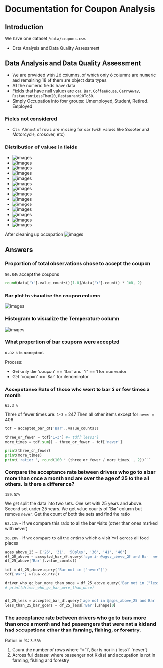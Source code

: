 # Documentation for Coupon Analysis

## Introduction

We have one dataset `/data/coupons.csv`.

- Data Analysis and Data Quality Assessment

## Data Analysis and Data Quality Assessment

- We are provided with 26 columns, of which only 8 columns are numeric and remaining 18 of them are object data types
- All the numeric fields have data
- Fields that have null values are `car`, `Bar`, `CoffeeHouse`, `CarryAway`, `RestaurantLessThan20`,
  `Restaurant20To50`.
- Simply Occupation into four groups: Umemployed, Student, Retired, Employed

### Fields not considered

- Car: Almost of rows are missing for car (with values like Scooter and Motorcycle, crosover, etc).

### Distribution of values in fields

- ![images](images/vcount_destination.jpg)
- ![images](images/vcount_pasanger.jpg)
- ![images](images/vcount_weather.jpg)
- ![images](images/vcount_time.jpg)
- ![images](images/vcount_coupon.jpg)
- ![images](images/vcount_expiration.jpg)
- ![images](images/vcount_gender.jpg)
- ![images](images/vcount_age.jpg)
- ![images](images/vcount_maritalStatus.jpg)
- ![images](images/vcount_education.jpg)
- ![images](images/vcount_occupation.jpg)
- ![images](images/vcount_income.jpg)
- ![images](images/vcount_car.jpg)
- ![images](images/utilization_across.jpg)

After cleaning up occupation
![images](images/occupation_modified.jpg)

## Answers

### Proportion of total observations chose to accept the coupon

`56.84%` accept the coupons

```python
round(data['Y'].value_counts()[1.0]/data['Y'].count() * 100, 2)
```

### Bar plot to visualize the coupon column

![images](images/5_coupon_wiz.jpg)

### Histogram to visualize the Temperature column

![images](images/6_temp_wiz.jpg)

### What proportion of bar coupons were accepted

`0.82 %` is accepted.

Process:

- Get only the 'coupon' == 'Bar' and 'Y' == 1 for numerator
- Get 'coupon' == 'Bar' for denominator

### Accepetance Rate of those who went to bar 3 or few times a month

`63.3 %`

Three of fewer times are: `1~3` = 247
Then all other items except for `never` = 406

````python
tdf = accepted_bar_df['Bar'].value_counts()

three_or_fewer = tdf['1~3'] #+ tdf['less1']
more_times = tdf.sum() - three_or_fewer - tdf['never']

print(three_or_fewer)
print(more_times)
print('ratio: ', round(100 * (three_or_fewer / more_times) , 2))```
````

### Compare the acceptance rate between drivers who go to a bar more than once a month and are over the age of 25 to the all others. Is there a difference?

`159.57%`

We get split the data into two sets. One set with 25 years and above. Second set under 25 years. We get value counts of 'Bar' column but remove `never`. Get the count of both the sets and find the ratio.

`62.11%` - if we compare this ratio to all the bar visits (other than ones marked with never)

`36.28%` - if we compare to all the entires which a visit Y=1 across all food places

```python
ages_above_25 = ['26', '31', '50plus', '36', '41', '46']
df_25_above = accepted_bar_df.query('age in @ages_above_25 and Bar  not in ["never"]')
df_25_above['Bar'].value_counts()

tdf = df_25_above.query('Bar not in ["never"]')
tdf['Bar'].value_counts()

driver_who_go_bar_more_than_once = df_25_above.query('Bar not in ["less1"]').shape[0]
# print(driver_who_go_bar_more_than_once)


df_25_less = accepted_bar_df.query('age not in @ages_above_25 and Bar  not in ["never"]')
less_than_25_bar_goers = df_25_less['Bar'].shape[0]
```

### The acceptance rate between drivers who go to bars more than once a month and had passengers that were not a kid and had occupations other than farming, fishing, or forestry.

Ration in %: `3.58%`

1. Count the number of rows where Y='1', Bar is not in ('less1', 'never')
2. Across full dataset where passenger not Kid(s) and accupation is not in farming, fishing and forestry
